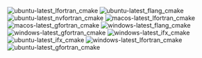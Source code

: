  ![ubuntu-latest_lfortran_cmake](https://img.shields.io/badge/ubuntu--latest_lfortran_cmake-failing-red) ![ubuntu-latest_flang_cmake](https://img.shields.io/badge/ubuntu--latest_flang_cmake-passing-brightgreen) ![ubuntu-latest_nvfortran_cmake](https://img.shields.io/badge/ubuntu--latest_nvfortran_cmake-passing-brightgreen) ![macos-latest_lfortran_cmake](https://img.shields.io/badge/macos--latest_lfortran_cmake-failing-red) ![macos-latest_gfortran_cmake](https://img.shields.io/badge/macos--latest_gfortran_cmake-passing-brightgreen) ![windows-latest_flang_cmake](https://img.shields.io/badge/windows--latest_flang_cmake-passing-brightgreen) ![windows-latest_gfortran_cmake](https://img.shields.io/badge/windows--latest_gfortran_cmake-passing-brightgreen) ![windows-latest_ifx_cmake](https://img.shields.io/badge/windows--latest_ifx_cmake-failing-red) ![ubuntu-latest_ifx_cmake](https://img.shields.io/badge/ubuntu--latest_ifx_cmake-passing-brightgreen) ![windows-latest_lfortran_cmake](https://img.shields.io/badge/windows--latest_lfortran_cmake-failing-red) ![ubuntu-latest_gfortran_cmake](https://img.shields.io/badge/ubuntu--latest_gfortran_cmake-passing-brightgreen)
